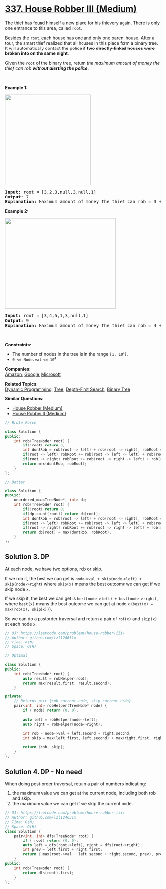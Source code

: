 # [337. House Robber III (Medium)](https://leetcode.com/problems/house-robber-iii/)

<p>The thief has found himself a new place for his thievery again. There is only one entrance to this area, called <code>root</code>.</p>

<p>Besides the <code>root</code>, each house has one and only one parent house. After a tour, the smart thief realized that all houses in this place form a binary tree. It will automatically contact the police if <strong>two directly-linked houses were broken into on the same night</strong>.</p>

<p>Given the <code>root</code> of the binary tree, return <em>the maximum amount of money the thief can rob <strong>without alerting the police</strong></em>.</p>

<p>&nbsp;</p>
<p><strong>Example 1:</strong></p>
<img alt="" src="https://assets.leetcode.com/uploads/2021/03/10/rob1-tree.jpg" style="width: 277px; height: 293px;">
<pre><strong>Input:</strong> root = [3,2,3,null,3,null,1]
<strong>Output:</strong> 7
<strong>Explanation:</strong> Maximum amount of money the thief can rob = 3 + 3 + 1 = 7.
</pre>

<p><strong>Example 2:</strong></p>
<img alt="" src="https://assets.leetcode.com/uploads/2021/03/10/rob2-tree.jpg" style="width: 357px; height: 293px;">
<pre><strong>Input:</strong> root = [3,4,5,1,3,null,1]
<strong>Output:</strong> 9
<strong>Explanation:</strong> Maximum amount of money the thief can rob = 4 + 5 = 9.
</pre>

<p>&nbsp;</p>
<p><strong>Constraints:</strong></p>

<ul>
	<li>The number of nodes in the tree is in the range <code>[1, 10<sup>4</sup>]</code>.</li>
	<li><code>0 &lt;= Node.val &lt;= 10<sup>4</sup></code></li>
</ul>


**Companies**:  
[Amazon](https://leetcode.com/company/amazon), [Google](https://leetcode.com/company/google), [Microsoft](https://leetcode.com/company/microsoft)

**Related Topics**:  
[Dynamic Programming](https://leetcode.com/tag/dynamic-programming/), [Tree](https://leetcode.com/tag/tree/), [Depth-First Search](https://leetcode.com/tag/depth-first-search/), [Binary Tree](https://leetcode.com/tag/binary-tree/)

**Similar Questions**:
* [House Robber (Medium)](https://leetcode.com/problems/house-robber/)
* [House Robber II (Medium)](https://leetcode.com/problems/house-robber-ii/)

```cpp
// Brute Force

class Solution {
public:
    int rob(TreeNode* root) {
        if(!root) return 0;
        int dontRob = rob(root -> left) + rob(root -> right), robRoot = root -> val;
        if(root -> left) robRoot += rob(root -> left -> left) + rob(root -> left -> right);
        if(root -> right) robRoot += rob(root -> right -> left) + rob(root -> right -> right);
        return max(dontRob, robRoot);
    }
};
```
```cpp
// Better

class Solution {
public:
    unordered_map<TreeNode*, int> dp;
    int rob(TreeNode* root) {
        if(!root) return 0;
        if(dp.count(root)) return dp[root];
        int dontRob = rob(root -> left) + rob(root -> right), robRoot = root -> val;
        if(root -> left) robRoot += rob(root -> left -> left) + rob(root -> left -> right);
        if(root -> right) robRoot += rob(root -> right -> left) + rob(root -> right -> right);
        return dp[root] = max(dontRob, robRoot);
    }
};
```


## Solution 3. DP

At each node, we have two options, rob or skip.

If we rob it, the best we can get is `node->val + skip(node->left) + skip(node->right)` where `skip(x)` means the best outcome we can get if we skip node  `x`.

If we skip it, the best we can get is `best(node->left) + best(node->right)`, where `best(x)` means the best outcome we can get at node `x` (`best(x) = max(rob(x), skip(x))`).

So we can do a postorder traversal and return a pair of `rob(x)` and `skip(x)` at each node `x`.

```cpp
// OJ: https://leetcode.com/problems/house-robber-iii/
// Author: github.com/lzl124631x
// Time: O(N)
// Space: O(H)

// Optimal

class Solution {
public:
    int rob(TreeNode* root) {
        auto result = robHelper(root);
        return max(result.first, result.second);
    }

private:
    // Returns pair {rob_current_node, skip_current_node}
    pair<int, int> robHelper(TreeNode* node) {
        if (!node) return {0, 0};
        
        auto left = robHelper(node->left);
        auto right = robHelper(node->right);
        
        int rob = node->val + left.second + right.second;
        int skip = max(left.first, left.second) + max(right.first, right.second);
        
        return {rob, skip};
    }
};

```

## Solution 4. DP - No need

When doing post-order traversal, return a pair of numbers indicating:
1. the maximum value we can get at the current node, including both rob and skip.
2. the maximum value we can get if we skip the current node.

```cpp
// OJ: https://leetcode.com/problems/house-robber-iii/
// Author: github.com/lzl124631x
// Time: O(N)
// Space: O(H)
class Solution {
    pair<int, int> dfs(TreeNode* root) {
        if (!root) return {0, 0};
        auto left = dfs(root->left), right = dfs(root->right);
        int prev = left.first + right.first;
        return { max(root->val + left.second + right.second, prev), prev };
    }
public:
    int rob(TreeNode* root) {
        return dfs(root).first;
    }
};
```
